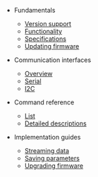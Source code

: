 * Fundamentals
  * [Version support](/)
  * [Functionality](/)
  * [Specifications](/)
  * [Updating firmware](firmware.md)

* Communication interfaces
  * [Overview](communication.md)
  * [Serial](serial.md)
  * [I2C](i2c.md)

* Command reference
  * [List](commands.md)
  * [Detailed descriptions](command_detail.md)

* Implementation guides
  * [Streaming data](/)
  * [Saving parameters](/)
  * [Upgrading firmware](/)
